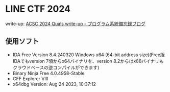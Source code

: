 # LINE CTF 2024
write-up: [ACSC 2024 Quals write-up - プログラム系統備忘録ブログ](https://tan.hatenadiary.jp/entry/2024/03/31/210352)

## 使用ソフト
- IDA Free Version 8.4.240320 Windows x64 (64-bit address size)(Free版IDAでもversion 7頃からx64バイナリを、version 8.2からはx86バイナリもクラウドベースの逆コンパイルができます)
- Binary Ninja Free 4.0.4958-Stable
- CFF Explorer VIII
- x64dbg Version: Aug 24 2023, 10:37:12

